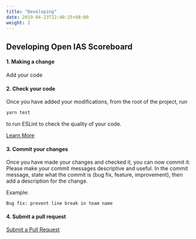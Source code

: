 ```yaml
---
title: "Developing"
date: 2019-04-23T22:40:25+08:00
weight: 2
---
```


## Developing Open IAS Scoreboard


#### 1. Making a change

Add your code

#### 2. Check your code

Once you have added your modifications, from the root of the project, run 
```bash
yarn test
```
to run ESLint to check the quality of your code.

[Learn More](eslint)

#### 3. Commit your changes

Once you have made your changes and checked it, you can now commit it. Please make your commit messages descriptive and useful. In the commit message, state what the commit is (bug fix, feature, improvement), then add a description for the change.

Example:
```
Bug fix: prevent line break in team name
```

#### 4. Submit a pull request

[Submit a Pull Request](pullrequest)
